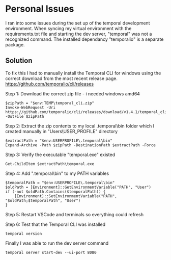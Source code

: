 # Personal Issues
I ran into some issues during the set up of the temporal development environment. When syncing my virtual environment with the requirements.txt file and starting the dev server, "temporal" was not a recognized command. The installed dependancy "temporalio" is a separate package.

## Solution
To fix this I had to manually install the Temporal CLI for windows using the correct download from the most recent release page. https://github.com/temporalio/cli/releases  


Step 1: Download the correct zip file - i needed windows amd64
```
$zipPath = "$env:TEMP\temporal_cli.zip"
Invoke-WebRequest -Uri https://github.com/temporalio/cli/releases/download/v1.4.1/temporal_cli_1.4.1_windows_amd64.zip -OutFile $zipPath
```

Step 2: Extract the zip contents to my local .temporal\bin folder which I created manually in "Users\USER_PROFILE" directory
```
$extractPath = "$env:USERPROFILE\.temporal\bin"
Expand-Archive -Path $zipPath -DestinationPath $extractPath -Force
```

Step 3: Verify the executable "temporal.exe" existed
```
Get-ChildItem $extractPath\temporal.exe
```

Step 4: Add ".temporal\bin" to my PATH variables
```
$temporalPath = "$env:USERPROFILE\.temporal\bin"
$oldPath = [Environment]::GetEnvironmentVariable("PATH", "User")
if (-not $oldPath.Contains($temporalPath)) {
    [Environment]::SetEnvironmentVariable("PATH", "$oldPath;$temporalPath", "User")
}
```
Step 5: Restart VSCode and terminals so everything could refresh

Step 6: Test that the Temporal CLI was installed
```
temporal version
```

Finally I was able to run the dev server command
```
temporal server start-dev --ui-port 8080
```